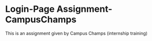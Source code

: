 # Login-Page Assignment-CampusChamps
This is an assignment given by Campus Champs (internship training)
